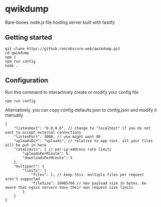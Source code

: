 # qwikdump
Bare-bones node.js file hosting server built with fastify

## Getting started
```
git clone https://github.com/obscure-web/qwikdump.git
cd qwikdump
npm i
npm run config
node .
```

## Configuration
Run this command to interactively create or modify your config file
```
npm run config
```
Alternatively, you can copy config-defaults.json to config.json and modify it manually
```
{
    "listenHost": "0.0.0.0", // change to "localhost" if you do not want to accept external connections
    "listenPort": 3000, // you might want 80
    "uploadsDir": "uploads", // relative to app root. all your files will be put in here
    "rateLimits": { // per-ip-address rate limits
        "uploadsPerMinute": 5,
        "downloadsPerMinute": 5
    },
    "multipart": {
        "limits": {
            "files": 1, // keep this. multiple files per request aren't supported
            "fileSize": 10485760 // max payload size in bytes. be aware that nginx servers have their own request size limits
        }
    }
}
```

## Contribute
This is intended to be forked and extended to your liking, but feel free to create merge requests.
